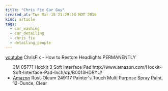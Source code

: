 ```yaml
---
title: "Chris Fix Car Guy"
created_at: Tue Mar 15 21:29:38 MDT 2016
kind: article
tags:
  - car_washing
  - car_detailing
  - chris_fix
  - detailing_people
---
```



<a href="https://www.youtube.com/watch?v=UEJbKLZ7RmM" target="_blank">youtube</a> ChrisFix - How to Restore Headlights PERMANENTLY


<ul>
3M 05771 Hookit 3 Soft Interface Pad
http://www.amazon.com/Hookit-Soft-Interface-Pad-Inch/dp/B0013HDRYU/
  <li>
    <a href="http://www.amazon.com/gp/product/B002BWOS5I/" target="_blank">Amazon</a>
    Rust-Oleum 249117 Painter's Touch Multi Purpose Spray Paint, 12-Ounce, Clear
  </li>
</ul>

<!--
html boilerplate
<a href="" target="_blank"></a>
<img src="" width="400px">
<ul>
  <li></li>
</ul>
-->
